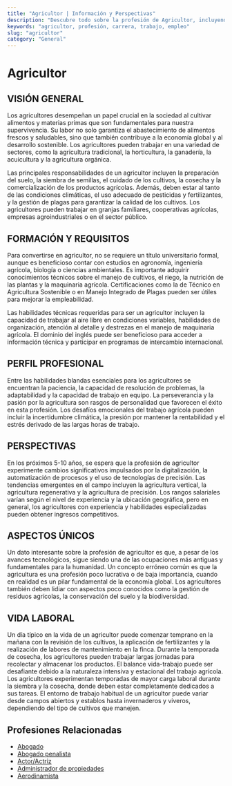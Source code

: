 ```yaml
---
title: "Agricultor | Información y Perspectivas"
description: "Descubre todo sobre la profesión de Agricultor, incluyendo responsabilidades, requisitos y oportunidades."
keywords: "agricultor, profesión, carrera, trabajo, empleo"
slug: "agricultor"
category: "General"
---
```


# Agricultor

## VISIÓN GENERAL

Los agricultores desempeñan un papel crucial en la sociedad al cultivar alimentos y materias primas que son fundamentales para nuestra supervivencia. Su labor no solo garantiza el abastecimiento de alimentos frescos y saludables, sino que también contribuye a la economía global y al desarrollo sostenible. Los agricultores pueden trabajar en una variedad de sectores, como la agricultura tradicional, la horticultura, la ganadería, la acuicultura y la agricultura orgánica.

Las principales responsabilidades de un agricultor incluyen la preparación del suelo, la siembra de semillas, el cuidado de los cultivos, la cosecha y la comercialización de los productos agrícolas. Además, deben estar al tanto de las condiciones climáticas, el uso adecuado de pesticidas y fertilizantes, y la gestión de plagas para garantizar la calidad de los cultivos. Los agricultores pueden trabajar en granjas familiares, cooperativas agrícolas, empresas agroindustriales o en el sector público.

## FORMACIÓN Y REQUISITOS

Para convertirse en agricultor, no se requiere un título universitario formal, aunque es beneficioso contar con estudios en agronomía, ingeniería agrícola, biología o ciencias ambientales. Es importante adquirir conocimientos técnicos sobre el manejo de cultivos, el riego, la nutrición de las plantas y la maquinaria agrícola. Certificaciones como la de Técnico en Agricultura Sostenible o en Manejo Integrado de Plagas pueden ser útiles para mejorar la empleabilidad.

Las habilidades técnicas requeridas para ser un agricultor incluyen la capacidad de trabajar al aire libre en condiciones variables, habilidades de organización, atención al detalle y destrezas en el manejo de maquinaria agrícola. El dominio del inglés puede ser beneficioso para acceder a información técnica y participar en programas de intercambio internacional.

## PERFIL PROFESIONAL

Entre las habilidades blandas esenciales para los agricultores se encuentran la paciencia, la capacidad de resolución de problemas, la adaptabilidad y la capacidad de trabajo en equipo. La perseverancia y la pasión por la agricultura son rasgos de personalidad que favorecen el éxito en esta profesión. Los desafíos emocionales del trabajo agrícola pueden incluir la incertidumbre climática, la presión por mantener la rentabilidad y el estrés derivado de las largas horas de trabajo.

## PERSPECTIVAS

En los próximos 5-10 años, se espera que la profesión de agricultor experimente cambios significativos impulsados por la digitalización, la automatización de procesos y el uso de tecnologías de precisión. Las tendencias emergentes en el campo incluyen la agricultura vertical, la agricultura regenerativa y la agricultura de precisión. Los rangos salariales varían según el nivel de experiencia y la ubicación geográfica, pero en general, los agricultores con experiencia y habilidades especializadas pueden obtener ingresos competitivos.

## ASPECTOS ÚNICOS

Un dato interesante sobre la profesión de agricultor es que, a pesar de los avances tecnológicos, sigue siendo una de las ocupaciones más antiguas y fundamentales para la humanidad. Un concepto erróneo común es que la agricultura es una profesión poco lucrativa o de baja importancia, cuando en realidad es un pilar fundamental de la economía global. Los agricultores también deben lidiar con aspectos poco conocidos como la gestión de residuos agrícolas, la conservación del suelo y la biodiversidad.

## VIDA LABORAL

Un día típico en la vida de un agricultor puede comenzar temprano en la mañana con la revisión de los cultivos, la aplicación de fertilizantes y la realización de labores de mantenimiento en la finca. Durante la temporada de cosecha, los agricultores pueden trabajar largas jornadas para recolectar y almacenar los productos. El balance vida-trabajo puede ser desafiante debido a la naturaleza intensiva y estacional del trabajo agrícola. Los agricultores experimentan temporadas de mayor carga laboral durante la siembra y la cosecha, donde deben estar completamente dedicados a sus tareas. El entorno de trabajo habitual de un agricultor puede variar desde campos abiertos y establos hasta invernaderos y viveros, dependiendo del tipo de cultivos que manejen.
## Profesiones Relacionadas

- [Abogado](/profesiones/abogado/)
- [Abogado penalista](/profesiones/abogado-penalista/)
- [Actor/Actriz](/profesiones/actor-actriz/)
- [Administrador de propiedades](/profesiones/administrador-de-propiedades/)
- [Aerodinamista](/profesiones/aerodinamista/)

